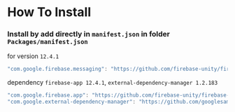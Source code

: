 # How To Install

### Install by add directly in `manifest.json` in folder `Packages/manifest.json`


for version `12.4.1`
```csharp
"com.google.firebase.messaging": "https://github.com/firebase-unity/firebase-messaging.git#12.4.1",
```


dependency `firebase-app 12.4.1`, `external-dependency-manager 1.2.183`
```csharp
"com.google.firebase.app": "https://github.com/firebase-unity/firebase-app.git#12.4.1",
"com.google.external-dependency-manager": "https://github.com/googlesamples/unity-jar-resolver.git?path=upm#v1.2.183",
```
